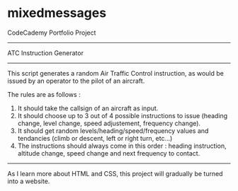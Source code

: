 # mixedmessages
CodeCademy Portfolio Project

***


ATC Instruction Generator

***

This script generates a random Air Traffic Control instruction, as would be issued by an operator to the pilot of an aircraft.  

  The rules are as follows :  
  1. It should take the callsign of an aircraft as input.  
  2. It should choose up to 3 out of 4 possible instructions to issue (heading change, level change, speed adjustement, frequency change).  
  3. It should get random levels/heading/speed/frequency values and tendancies (climb or descent, left or right turn, etc...)  
  4. The instructions should always come in this order : heading instruction, altitude change, speed change and next frequency to contact.

***

As I learn more about HTML and CSS, this project will gradually be turned into a website.

